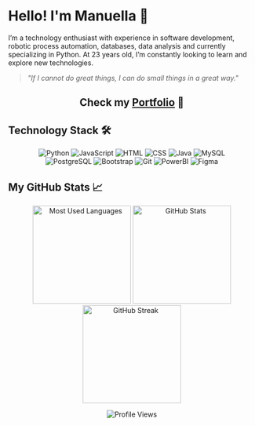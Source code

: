 # Hello! I'm Manuella 👋

I’m a technology enthusiast with experience in software development, robotic process automation, databases, data analysis and currently specializing in Python. At 23 years old, I’m constantly looking to learn and explore new technologies.

> *"If I cannot do great things, I can do small things in a great way."*

<h2 align="center"> Check my <a href="https://manuggetts.github.io/" target="_blank">Portfolio</a> 🚀 </h2>

## Technology Stack 🛠️

<div align="center">
    <img src="https://img.shields.io/badge/Python-3776AB?style=for-the-badge&logo=python&logoColor=yellow" alt="Python">
    <img src="https://img.shields.io/badge/JavaScript-F7DF1E?style=for-the-badge&logo=javascript&logoColor=black" alt="JavaScript">
    <img src="https://img.shields.io/badge/HTML5-E34F26?style=for-the-badge&logo=html5&logoColor=white" alt="HTML">
    <img src="https://img.shields.io/badge/CSS3-8A2BE2?style=for-the-badge&logo=css3&logoColor=white" alt="CSS">
    <img src="https://img.shields.io/badge/Java-CD853F?style=for-the-badge&logo=java&logoColor=black" alt="Java">
    <img src="https://img.shields.io/badge/MySQL-4479A1?style=for-the-badge&logo=mysql&logoColor=black" alt="MySQL"><br>
    <img src="https://img.shields.io/badge/postgresql-%23316192.svg?style=for-the-badge&logo=postgresql&logoColor=white" alt="PostgreSQL">
    <img src="https://img.shields.io/badge/bootstrap-%238511FA.svg?style=for-the-badge&logo=bootstrap&logoColor=white" alt="Bootstrap">
    <img src="https://img.shields.io/badge/git-%23F05033.svg?style=for-the-badge&logo=git&logoColor=white" alt="Git">
    <img src="https://img.shields.io/badge/PowerBI-F2C811?style=for-the-badge&logo=Power%20BI&logoColor=white" alt="PowerBI">
    <img src="https://img.shields.io/badge/Figma-%237E4DD2?style=for-the-badge&logo=figma&logoColor=red" alt="Figma">
</div>

## My GitHub Stats 📈

<div align=center>
  <img height="200" src="https://github-readme-stats.vercel.app/api/top-langs/?username=manuggetts&langs_count=6&layout=compact&bg_color=30,000000,8511fa&title_color=ffffff&text_color=ffffff" alt="Most Used Languages">
  <img height="200" src="https://github-readme-stats.vercel.app/api?username=manuggetts&show_icons=true&theme=vision-friendly-dark&bg_color=30,000000,8511fa&title_color=ffffff&text_color=ffffff&icon_color=F5FF00" alt="GitHub Stats">
  <img height="200" src="https://streak-stats.demolab.com?user=manuggetts&theme=yellowdark&border_radius=4&background=45%2C000000%2C8511FA&fire=F5FF00&border=EBEBEB&ring=EBEBEB&dates=EBEBEB&stroke=EBEBEB&currStreakNum=EBEBEB&sideNums=EBEBEB&currStreakLabel=F5FF00&sideLabels=F5FF00" alt="GitHub Streak">
</div>

<p align="center">
  <img src="https://komarev.com/ghpvc/?username=manuggetts&color=8511fa" alt="Profile Views">
</p>
